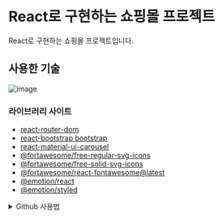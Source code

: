 # React로 구현하는 쇼핑몰 프로젝트

React로 구현하는 쇼핑몰 프로젝트입니다.

## 사용한 기술

![image](https://user-images.githubusercontent.com/74192619/223370493-e9312c7d-08cd-46c4-ad4a-9d5ac51c72cc.png)

### 라이브러리 사이트

- [react-router-dom](https://reactrouter.com/en/main)
- [react-bootstrap bootstrap](https://react-bootstrap.github.io/getting-started/introduction/)
- [react-material-ui-carousel](https://www.npmjs.com/package/react-material-ui-carousel)
- [@fortawesome/free-regular-svg-icons](https://fontawesome.com/docs/web/use-with/react/)
- [@fortawesome/free-solid-svg-icons](https://fontawesome.com/docs/web/use-with/react/)
- [@fortawesome/react-fontawesome@latest](https://fontawesome.com/docs/web/use-with/react/)
- [@emotion/react](https://emotion.sh/docs/introduction)
- [@emotion/styled](https://emotion.sh/docs/introduction)

<details>
<summary>Github 사용법</summary>

### Local 저장소와 Github 저장소를 연동하는 방법

1. 터미널을 원하는 위치의 상위 폴더로 이동한다.
2. `git remote add origin https://github.com/MultiProject23/React-Project.git` 를 입력한다.
3. 연동확인 방법은 `git remote -v` 로 확인할 수 있다.

> `origin` 은 `github`로 생각하시면 편합니다.

### 브런치

1. `git checkout -b {브런치이름}`로 브런치를 생성하면서 이동이 가능하다.

> 예를 들어 `route` 의 기능을 구현하다고 한다면 `git checkout -b feature/route` 라고 한다. 다음과 같이 하면 브런치가 생성되며 해당 브런치로 이동이된다.

2. 브런치를 확인하는 방법은 `git branch`로 확인이 가능하며 `q`를 눌러서 나올수있다.
3. 브런치를 이동하고 싶다면 `git checkout {브런치이름}`으로 이동이 가능하다.

> 예로 `main` 브런치로 이동한다고 하면 `git checkout main`을 입력하면 된다.

> **브런치 이름 작성 방식**</br>
> 브런치의 이름을 작성할때 기능을 구현한다면 `feature/{기능이름 or 페이지}` 으로 작성한다. </br>버그 같은 경우에는 `hotfix/{버그 이름}` 으로 작성한다.</br> 디자인만 변경한다면 `design/{페이지 or 컴포넌트}` 으로 작성한다.

### github에 있는 브런치의 파일을 가져오는 방법

1. `git pull origin {브런치 이름}`로 가져올 수 있다.

> main 브런치를 예로 들면 다음과 같다. `git pull origin main`

### 수정한 소스 코드를 올리는 방법

1. `git add .` 로 git에 파일을 관리하게 추가한다.
2. `git commit -m "{원하는 메시지}` 로 git에 관리된 파일을 커밋(업로드 라고 생각하시면 편합니다.)한다.

> 예를 들면 `git commit -m "feat: 로그인 기능 구현"` 으로 하면 된다.

> **git 컨벤션**</br>![2023-03-07_17-27-46](https://user-images.githubusercontent.com/74192619/223366262-8cbfdf40-661a-411a-bc13-035c9ab52e45.png)

### Github Issues 사용 방법

1. Github의 Nav바중 `Issues`를 클릭하면 아래 사진과 같이 나온다.

![2023-03-07_17-30-15](https://user-images.githubusercontent.com/74192619/223366753-2e55510e-c2db-4add-beb7-757b2900b276.png)

2. `New Issus` 클릭하면 아래와 사진이 나타난다.

![2023-03-07_17-30-24](https://user-images.githubusercontent.com/74192619/223366764-05bb80d9-3e6a-4159-bce4-86a34f536694.png)

3. 원하는 이슈의 템플릿을 선택한 후 `Get started` 를 클릭한다.

![2023-03-07_17-32-40](https://user-images.githubusercontent.com/74192619/223367282-ddf4f051-7eb4-46e5-83b8-4f107d71f9e8.png)

4. 다음과 같이 작성을 하면 된다. 만약 사진을 추가하고 싶으면 사진을 텍스트 영역으로 드로그 앤 다운(끌어다가 놓기)를 하면 추가가 된다.

![2023-03-07_17-36-04](https://user-images.githubusercontent.com/74192619/223368000-5a599332-1cca-4c92-b800-1b3957ef6ab0.png)

5. 만약 `Labels`를 수정하고 싶으면 해당 영역을 클릭한후 수정이 가능하다.

![2023-03-07_17-32-54](https://user-images.githubusercontent.com/74192619/223367344-28f86358-ef72-4395-8f0a-a8e31be34f20.png)

6. `Submit new issue` 를 누르면 등록이 된다.

### Pull Request

작성 예정..

</details>
